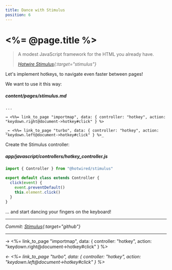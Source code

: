 ```yaml
---
title: Dance with Stimulus
position: 6
---
```


# <%= @page.title %>

> A modest JavaScript framework for the HTML you already have.
>
> _[Hotwire Stimulus](https://stimulus.hotwired.dev){:target="stimulus"}_

Let's implement hotkeys, to navigate even faster between pages!

We want to use it this way:

##### _content/pages/stimulus.md_

```erb
...

→ <%%= link_to_page "importmap", data: { controller: "hotkey", action: "keydown.right@document->hotkey#click" } %>

_← <%%= link_to_page "turbo", data: { controller: "hotkey", action: "keydown.left@document->hotkey#click" } %>_
```

Create the Stimulus controller:

##### _app/javascript/controllers/hotkey_controller.js_

```javascript
import { Controller } from "@hotwired/stimulus"

export default class extends Controller {
  click(event) {
    event.preventDefault()
    this.element.click()
  }
}
```

... and start dancing your fingers on the keyboard!

---

_Commit: [Stimulus](){:target="github"}_

---

→ <%= link_to_page "importmap", data: { controller: "hotkey", action: "keydown.right@document->hotkey#click" } %>

_← <%= link_to_page "turbo", data: { controller: "hotkey", action: "keydown.left@document->hotkey#click" } %>_
